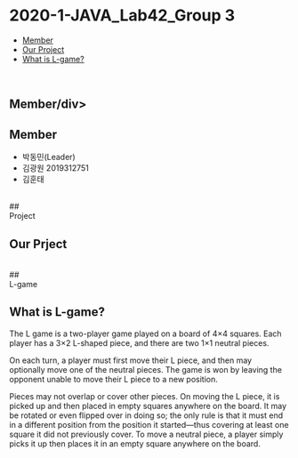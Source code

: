 # 2020-1-JAVA_Lab42_Group 3
- [Member](#about_team)
- [Our Project](#our_project)
- [What is L-game?](#L-game)
<br>


## <div id="about_team">Member/div>
  
## Member
- 박동민(Leader) <br>
- 김광원 2019312751 <br>
- 김훈태 <br>

<br>
## <div id="our_project">Project</div>

## Our Prject

<br>
## <div id="L-game">L-game</div>

## What is L-game?

The L game is a two-player game played on a board of 4×4 squares. Each player has a 3×2 L-shaped piece, and there are two 1×1 neutral pieces. 

On each turn, a player must first move their L piece, and then may optionally move one of the neutral pieces. The game is won by leaving the opponent unable to move their L piece to a new position.

Pieces may not overlap or cover other pieces. On moving the L piece, it is picked up and then placed in empty squares anywhere on the board. It may be rotated or even flipped over in doing so; the only rule is that it must end in a different position from the position it started—thus covering at least one square it did not previously cover. To move a neutral piece, a player simply picks it up then places it in an empty square anywhere on the board.


